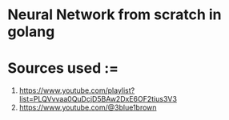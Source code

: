 Neural Network from scratch in golang
=====================================
# Sources used :=
1. https://www.youtube.com/playlist?list=PLQVvvaa0QuDcjD5BAw2DxE6OF2tius3V3
2. https://www.youtube.com/@3blue1brown